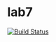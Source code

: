 # lab7
[![Build Status](https://travis-ci.org/SimonJonsson/lab7.svg?branch=master)](https://travis-ci.org/SimonJonsson/lab7)
